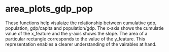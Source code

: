 # area_plots_gdp_pop

These functions help visulaize the relationship between cumulative gdp, population, gdp/capita and population/gdp. The x-axis shows the cumulatie value of the x_feature and the y-axis shows the slope. The area of a particular rectangle corresponds to the value of the y_feature. This representation enables a clearer
understanding of the vairables at hand.
